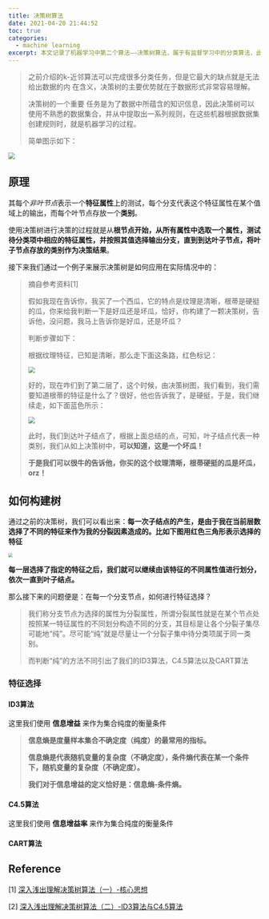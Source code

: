 ```yaml
---
title: 决策树算法
date: 2021-04-20 21:44:52
toc: true
categories:
  - machine learning
excerpt: 本文记录了机器学习中第二个算法——决策树算法，属于有监督学习中的分类算法，此处的决策树特指分类树，回归树会在后面单独出现
---
```


>   之前介绍的k-近邻算法可以完成很多分类任务，但是它最大的缺点就是无法给出数据的内 在含义，决策树的主要优势就在于数据形式非常容易理解。
>
>   决策树的一个重要 任务是为了数据中所蕴含的知识信息，因此决策树可以使用不熟悉的数据集合，并从中提取出一系列规则，在这些机器根据数据集创建规则时，就是机器学习的过程。
>
>   简单图示如下：

<img src="https://gitblog-1302688916.cos.ap-beijing.myqcloud.com/20210427141423.png" style="zoom:80%;" />

## 原理

其每个*非叶节点*表示一个**特征属性**上的测试，每个分支代表这个特征属性在某个值域上的输出，而每个叶节点存放一个**类别**。

使用决策树进行决策的过程就是从**根节点开始，从所有属性中选取一个属性，测试待分类项中相应的特征属性，并按照其值选择输出分支，直到到达叶子节点，将叶子节点存放的类别作为决策结果**。

接下来我们通过一个例子来展示决策树是如何应用在实际情况中的：

>   摘自参考资料[1]
>
>   假如我现在告诉你，我买了一个西瓜，它的特点是纹理是清晰，根蒂是硬挺的瓜，你来给我判断一下是好瓜还是坏瓜，恰好，你构建了一颗决策树，告诉他，没问题，我马上告诉你是好瓜，还是坏瓜？
>
>   判断步骤如下：
>
>   根据纹理特征，已知是清晰，那么走下面这条路，红色标记：
>
>   <img src="https://gitblog-1302688916.cos.ap-beijing.myqcloud.com/20210427110020.jpeg" style="zoom:80%;" />
>
>   好的，现在咋们到了第二层了，这个时候，由决策树图，我们看到，我们需要知道根蒂的特征是什么了？很好，他也告诉我了，是硬挺，于是，我们继续走，如下面蓝色所示：
>
>   <img src="https://gitblog-1302688916.cos.ap-beijing.myqcloud.com/20210427110039.jpeg" style="zoom:80%;" />
>
>   此时，我们到达叶子结点了，根据上面总结的点，可知，叶子结点代表一种类别，我们从如上决策树中，**可以知道，这是一个坏瓜！**
>
>   **于是我们可以很牛的告诉他，你买的这个纹理清晰，根蒂硬挺的瓜是坏瓜，orz！**



## 如何构建树

通过之前的决策树，我们可以看出来：**每一次子结点的产生，是由于我在当前层数选择了不同的特征来作为我的分裂因素造成的。比如下图用红色三角形表示选择的特征**

<img src="https://gitblog-1302688916.cos.ap-beijing.myqcloud.com/20210427110518.jpeg" style="zoom: 50%;" />

**每一层选择了指定的特征之后，我们就可以继续由该特征的不同属性值进行划分，依次一直到叶子结点。**

那么接下来的问题便是：在每一个分支节点，如何进行特征选择？

>   我们称分支节点为选择的属性为分裂属性，所谓分裂属性就是在某个节点处按照某一特征属性的不同划分构造不同的分支，其目标是让各个分裂子集尽可能地“纯”。尽可能“纯”就是尽量让一个分裂子集中待分类项属于同一类别。
>
>   而判断“纯”的方法不同引出了我们的ID3算法，C4.5算法以及CART算法



### 特征选择

#### ID3算法

这里我们使用 **信息增益** 来作为集合纯度的衡量条件

>   **信息熵是度量样本集合不确定度（纯度）的最常用的指标。**
>
>   **信息熵是代表随机变量的复杂度（不确定度），条件熵代表在某一个条件下，随机变量的复杂度（不确定度）。**
>
>   **我们对于信息增益的定义恰好是：信息熵-条件熵。**

 

#### C4.5算法

这里我们使用 **信息增益率** 来作为集合纯度的衡量条件





#### CART算法









## Reference

[1] [深入浅出理解决策树算法（一）-核心思想](https://zhuanlan.zhihu.com/p/26703300)

[2] [深入浅出理解决策树算法（二）-ID3算法与C4.5算法](https://zhuanlan.zhihu.com/p/26760551)







